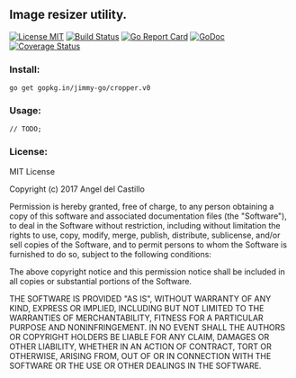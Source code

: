 ## Image resizer utility.

[![License MIT](https://img.shields.io/npm/l/express.svg)](http://opensource.org/licenses/MIT)
[![Build Status](https://travis-ci.org/jimmy-go/cropper.svg?branch=master)](https://travis-ci.org/jimmy-go/cropper)
[![Go Report Card](https://goreportcard.com/badge/github.com/jimmy-go/cropper)](https://goreportcard.com/report/github.com/jimmy-go/cropper)
[![GoDoc](http://godoc.org/github.com/jimmy-go/cropper?status.png)](http://godoc.org/github.com/jimmy-go/cropper)
[![Coverage Status](https://coveralls.io/repos/github/jimmy-go/cropper/badge.svg?branch=master)](https://coveralls.io/github/jimmy-go/cropper?branch=master)

### Install:
```
go get gopkg.in/jimmy-go/cropper.v0
```

### Usage:

```
// TODO;
```

### License:

MIT License

Copyright (c) 2017 Angel del Castillo

Permission is hereby granted, free of charge, to any person obtaining a copy
of this software and associated documentation files (the "Software"), to deal
in the Software without restriction, including without limitation the rights
to use, copy, modify, merge, publish, distribute, sublicense, and/or sell
copies of the Software, and to permit persons to whom the Software is
furnished to do so, subject to the following conditions:

The above copyright notice and this permission notice shall be included in all
copies or substantial portions of the Software.

THE SOFTWARE IS PROVIDED "AS IS", WITHOUT WARRANTY OF ANY KIND, EXPRESS OR
IMPLIED, INCLUDING BUT NOT LIMITED TO THE WARRANTIES OF MERCHANTABILITY,
FITNESS FOR A PARTICULAR PURPOSE AND NONINFRINGEMENT. IN NO EVENT SHALL THE
AUTHORS OR COPYRIGHT HOLDERS BE LIABLE FOR ANY CLAIM, DAMAGES OR OTHER
LIABILITY, WHETHER IN AN ACTION OF CONTRACT, TORT OR OTHERWISE, ARISING FROM,
OUT OF OR IN CONNECTION WITH THE SOFTWARE OR THE USE OR OTHER DEALINGS IN THE
SOFTWARE.
